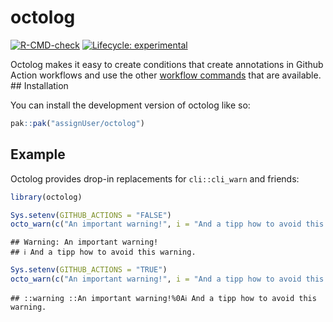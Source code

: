 
<!-- README.md is generated from README.Rmd. Please edit that file -->

# octolog

<!-- badges: start -->

[![R-CMD-check](https://github.com/assignUser/octolog/workflows/R-CMD-check/badge.svg)](https://github.com/assignUser/octolog/actions)
[![Lifecycle:
experimental](https://img.shields.io/badge/lifecycle-experimental-orange.svg)](https://lifecycle.r-lib.org/articles/stages.html#experimental)
<!-- badges: end -->

Octolog makes it easy to create conditions that create annotations in
Github Action workflows and use the other [workflow
commands](https://docs.github.com/en/actions/using-workflows/workflow-commands-for-github-actions)
that are available. \#\# Installation

You can install the development version of octolog like so:

``` r
pak::pak("assignUser/octolog")
```

## Example

Octolog provides drop-in replacements for `cli::cli_warn` and friends:

``` r
library(octolog)

Sys.setenv(GITHUB_ACTIONS = "FALSE")
octo_warn(c("An important warning!", i = "And a tipp how to avoid this warning."))
```

    ## Warning: An important warning!
    ## ℹ And a tipp how to avoid this warning.

``` r
Sys.setenv(GITHUB_ACTIONS = "TRUE")
octo_warn(c("An important warning!", i = "And a tipp how to avoid this warning."))
```

    ## ::warning ::An important warning!%0Aℹ And a tipp how to avoid this warning.
